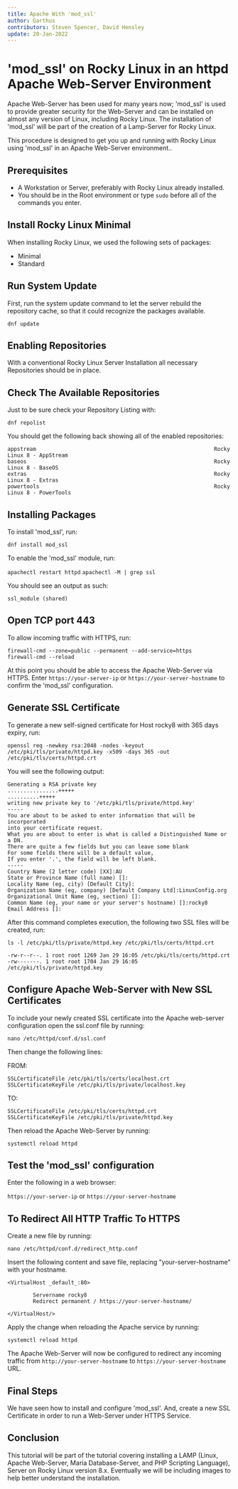 ```yaml
---
title: Apache With 'mod_ssl'
author: Garthus
contributors: Steven Spencer, David Hensley
update: 20-Jan-2022
---
```


# 'mod_ssl' on Rocky Linux in an httpd Apache Web-Server Environment

Apache Web-Server has been used for many years now; 'mod_ssl' is used to provide greater security for the Web-Server and can be installed on almost any version of Linux, including Rocky Linux. The installation of 'mod_ssl' will be part of the creation of a Lamp-Server for Rocky Linux.

This procedure is designed to get you up and running with Rocky Linux using 'mod_ssl' in an Apache Web-Server environment..

## Prerequisites

* A Workstation or Server, preferably with Rocky Linux already installed.
* You should be in the Root environment or type `sudo` before all of the commands you enter.

## Install Rocky Linux Minimal

When installing Rocky Linux, we used the following sets of packages:

* Minimal
* Standard

## Run System Update

First, run the system update command to let the server rebuild the repository cache, so that it could recognize the packages available.

`dnf update`

## Enabling Repositories

With a conventional Rocky Linux Server Installation all necessary Repositories should be in place.

## Check The Available Repositories

Just to be sure check your Repository Listing with:

`dnf repolist`

You should get the following back showing all of the enabled repositories:

```
appstream                                                        Rocky Linux 8 - AppStream
baseos                                                           Rocky Linux 8 - BaseOS
extras                                                           Rocky Linux 8 - Extras
powertools                                                       Rocky Linux 8 - PowerTools
```

## Installing Packages

To install 'mod_ssl', run:

`dnf install mod_ssl`

To enable the 'mod_ssl' module, run:

`apachectl restart httpd`
`apachectl -M | grep ssl`

You should see an output as such:

  `ssl_module (shared)`

## Open TCP port 443

To allow incoming traffic with HTTPS, run:

```
firewall-cmd --zone=public --permanent --add-service=https
firewall-cmd --reload
```

At this point you should be able to access the Apache Web-Server via HTTPS. Enter `https://your-server-ip` or `https://your-server-hostname` to confirm the 'mod_ssl' configuration.

## Generate SSL Certificate

To generate a new self-signed certificate for Host rocky8 with 365 days expiry, run:

`openssl req -newkey rsa:2048 -nodes -keyout /etc/pki/tls/private/httpd.key -x509 -days 365 -out /etc/pki/tls/certs/httpd.crt`

You will see the following output:

```
Generating a RSA private key
................+++++
..........+++++
writing new private key to '/etc/pki/tls/private/httpd.key'
-----
You are about to be asked to enter information that will be incorporated
into your certificate request.
What you are about to enter is what is called a Distinguished Name or a DN.
There are quite a few fields but you can leave some blank
For some fields there will be a default value,
If you enter '.', the field will be left blank.
-----
Country Name (2 letter code) [XX]:AU
State or Province Name (full name) []:
Locality Name (eg, city) [Default City]:
Organization Name (eg, company) [Default Company Ltd]:LinuxConfig.org
Organizational Unit Name (eg, section) []:
Common Name (eg, your name or your server's hostname) []:rocky8
Email Address []:
```
After this command completes execution, the following two SSL files will be created, run:

```
ls -l /etc/pki/tls/private/httpd.key /etc/pki/tls/certs/httpd.crt

-rw-r--r--. 1 root root 1269 Jan 29 16:05 /etc/pki/tls/certs/httpd.crt
-rw-------. 1 root root 1704 Jan 29 16:05 /etc/pki/tls/private/httpd.key
```

## Configure Apache Web-Server with New SSL Certificates

To include your newly created SSL certificate into the Apache web-server configuration open the ssl.conf file by running:

`nano /etc/httpd/conf.d/ssl.conf`

Then change the following lines:

FROM:
```
SSLCertificateFile /etc/pki/tls/certs/localhost.crt
SSLCertificateKeyFile /etc/pki/tls/private/localhost.key
```
TO:
```
SSLCertificateFile /etc/pki/tls/certs/httpd.crt
SSLCertificateKeyFile /etc/pki/tls/private/httpd.key
```

Then reload the Apache Web-Server by running:

`systemctl reload httpd`

## Test the 'mod_ssl' configuration

Enter the following in a web browser:

`https://your-server-ip` or `https://your-server-hostname`

## To Redirect All HTTP Traffic To HTTPS

Create a new file by running:

`nano /etc/httpd/conf.d/redirect_http.conf`

Insert the following content and save file, replacing "your-server-hostname" with your hostname.

```
<VirtualHost _default_:80>

        Servername rocky8
        Redirect permanent / https://your-server-hostname/

</VirtualHost/>
```

Apply the change when reloading the Apache service by running:

`systemctl reload httpd`

The Apache Web-Server will now be configured to  redirect any incoming traffic from `http://your-server-hostname` to `https://your-server-hostname` URL.

## Final Steps

We have seen how to install and configure 'mod_ssl'. And, create a new SSL Certificate in order to run a Web-Server under HTTPS Service.

## Conclusion

This tutorial will be part of the tutorial covering installing a LAMP (Linux, Apache Web-Server, Maria Database-Server, and PHP Scripting Language), Server on Rocky Linux version 8.x. Eventually we will be including images to help better understand the installation.
